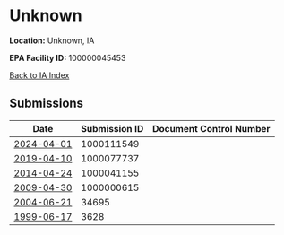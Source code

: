 # Unknown

**Location:** Unknown, IA

**EPA Facility ID:** 100000045453

[Back to IA Index](../../index.md)

## Submissions

| Date | Submission ID | Document Control Number |
|------|--------------|-------------------------|
| [2024-04-01](submissions/1000111549.md) | 1000111549 |  |
| [2019-04-10](submissions/1000077737.md) | 1000077737 |  |
| [2014-04-24](submissions/1000041155.md) | 1000041155 |  |
| [2009-04-30](submissions/1000000615.md) | 1000000615 |  |
| [2004-06-21](submissions/34695.md) | 34695 |  |
| [1999-06-17](submissions/3628.md) | 3628 |  |
